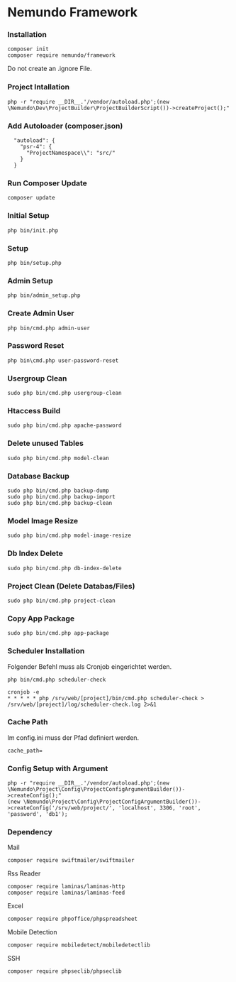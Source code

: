 # Nemundo Framework### Installation```composer initcomposer require nemundo/framework```Do not create an .ignore File.### Project Intallation```php -r "require __DIR__.'/vendor/autoload.php';(new \Nemundo\Dev\ProjectBuilder\ProjectBuilderScript())->createProject();"```### Add Autoloader (composer.json)```  "autoload": {    "psr-4": {      "ProjectNamespace\\": "src/"    }  }```### Run Composer Update```composer update```### Initial Setup```php bin/init.php```### Setup```php bin/setup.php```### Admin Setup```php bin/admin_setup.php```### Create Admin User```php bin/cmd.php admin-user```### Password Reset```php bin\cmd.php user-password-reset```### Usergroup Clean```sudo php bin/cmd.php usergroup-clean```### Htaccess Build```sudo php bin/cmd.php apache-password```### Delete unused Tables```sudo php bin/cmd.php model-clean```### Database Backup```sudo php bin/cmd.php backup-dumpsudo php bin/cmd.php backup-importsudo php bin/cmd.php backup-clean```### Model Image Resize```sudo php bin/cmd.php model-image-resize```### Db Index Delete```sudo php bin/cmd.php db-index-delete```### Project Clean (Delete Databas/Files)```sudo php bin/cmd.php project-clean```### Copy App Package```sudo php bin/cmd.php app-package```### Scheduler InstallationFolgender Befehl muss als Cronjob eingerichtet werden. ```php bin/cmd.php scheduler-check``````cronjob -e* * * * * php /srv/web/[project]/bin/cmd.php scheduler-check > /srv/web/[project]/log/scheduler-check.log 2>&1```### Cache PathIm config.ini muss der Pfad definiert werden.```cache_path=```### Config Setup with Argument```php -r "require __DIR__.'/vendor/autoload.php';(new \Nemundo\Project\Config\ProjectConfigArgumentBuilder())->createConfig();"(new \Nemundo\Project\Config\ProjectConfigArgumentBuilder())->createConfig('/srv/web/project/', 'localhost', 3306, 'root', 'password', 'db1');```### DependencyMail```composer require swiftmailer/swiftmailer```Rss Reader```composer require laminas/laminas-httpcomposer require laminas/laminas-feed```Excel```composer require phpoffice/phpspreadsheet```Mobile Detection```composer require mobiledetect/mobiledetectlib```SSH```composer require phpseclib/phpseclib```